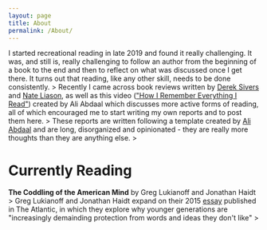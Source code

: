 ```yaml
---
layout: page
title: About
permalink: /About/
---
```


<p1>
	I started recreational reading in late 2019 and found it really challenging. It was, and still is, really challenging to follow an author from the beginning of a book to the end and then to reflect on what was discussed once I get there. It turns out that reading, like any other skill, needs to be done consistently.
</p1>>

<p1>
	Recently I came across book reviews written by <a href="https://sive.rs/book">Derek Sivers</a> and <a href="https://www.nateliason.com/notes">Nate Liason</a>, as well as this video (<a href="https://www.youtube.com/watch?v=AjoxkxM_I5g">"How I Remember Everything I Read"</a>) created by Ali Abdaal which discusses more active forms of reading, all of which encouraged me to start writing my own reports and to post them here.
</p1>>

<p1>
	These reports are written following a template created by <a href="https://www.notion.so/3a7b2ebfeef24386928cf1b410e1ad3f?v=54a24698aff543abbeb35de80ee8b354">Ali Abdaal</a> and are long, disorganized and opinionated - they are really more thoughts than they are anything else.
</p1>>

<h1>Currently Reading</h1>

<p1>
<b>The Coddling of the American Mind</b> by Greg Lukianoff and Jonathan Haidt
</p1>>

<p1>
Greg Lukianoff and Jonathan Haidt expand on their 2015 <a href="https://www.theatlantic.com/magazine/archive/2015/09/the-coddling-of-the-american-mind/399356/">essay</a> published in The Atlantic, in which they explore why younger generations are "increasingly demainding protection from words and ideas they don't like"
</p1>>

<!-- This is the base Jekyll theme. You can find out more info about customizing your Jekyll theme, as well as basic Jekyll usage documentation at [jekyllrb.com](https://jekyllrb.com/)

You can find the source code for Minima at GitHub:
[jekyll][jekyll-organization] /
[minima](https://github.com/jekyll/minima)

You can find the source code for Jekyll at GitHub:
[jekyll][jekyll-organization] /
[jekyll](https://github.com/jekyll/jekyll)


[jekyll-organization]: https://github.com/jekyll -->
